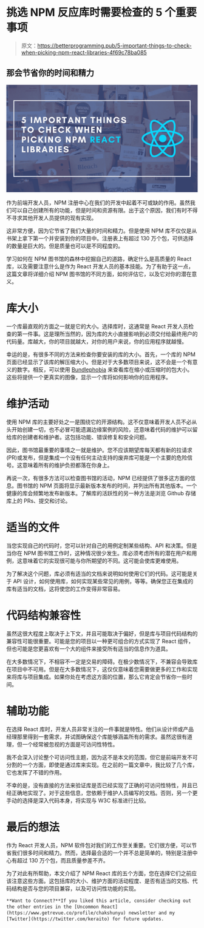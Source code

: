 # 挑选 NPM 反应库时需要检查的 5 个重要事项

> 原文：<https://betterprogramming.pub/5-important-things-to-check-when-picking-npm-react-libraries-4f69c78ba085>

## 那会节省你的时间和精力

![](img/c964c761e3d5ef93763799f7d3fc7385.png)

作为前端开发人员，NPM 注册中心在我们的开发中起着不可或缺的作用。虽然我们可以自己创建所有的功能，但是时间和资源有限。出于这个原因，我们有时不得不寻求其他开发人员提供的现有实现。

这非常方便，因为它节省了我们大量的时间和精力。但是使用 NPM 库不仅仅是从书架上拿下第一个并安装到你的项目中。注册表上有超过 130 万个包，可供选择的数量是巨大的。但是质量也可以是不同程度的。

学习如何在 NPM 图书馆的森林中挖掘自己的道路，确定什么是高质量的 React 库，以及需要注意什么是作为 React 开发人员的基本技能。为了有助于这一点，这篇文章将详细介绍 NPM 图书馆的不同方面，如何评估它，以及它对你的潜在意义。

# 库大小

一个库最直观的方面之一就是它的大小。选择库时，这通常是 React 开发人员检查的第一件事。这是理所当然的，因为库的大小直接影响到必须交付给最终用户的代码量。库越大，你的项目就越大，对你的用户来说，你的应用程序就越慢。

幸运的是，有很多不同的方法来检查你要安装的库的大小。首先，一个库的 NPM 页面已经显示了该库的解压缩大小。但是对于大多数项目来说，这不会是一个有意义的数字。相反，可以使用 [Bundlephobia](https://bundlephobia.com/) 来查看库在缩小或压缩时的包大小。这些将提供一个更真实的图像，显示一个库将如何影响你的应用程序。

# 维护活动

使用 NPM 库的主要好处之一是围绕它的开源结构。这不仅意味着开发人员不必从头开始创建一切，也不必冒可能遗漏边缘案例的风险，还意味着代码的维护可以留给库的创建者和维护者。这包括功能、错误修复和安全问题。

因此，图书馆最重要的事情之一就是维护。您不应该期望库每天都有新的拉请求(PR)或发布，但是集成一个没有任何主动支持的废弃库可能是一个主要的危险信号。这意味着所有的维护负担都落在你身上。

再说一次，有很多方法可以检查图书馆的活动，NPM 已经提供了很多这方面的信息。图书馆的 NPM 页面将显示最新版本发布的时间，并列出所有其他版本。一个健康的库会频繁地发布新版本。了解库的活跃性的另一种方法是浏览 Github 存储库上的 PRs、提交和讨论。

# 适当的文件

当您实现自己的代码时，您可以针对自己的用例定制某些结构、API 和决策。但是当你在 NPM 图书馆工作时，这种情况很少发生。库必须考虑所有的潜在用户和用例，这意味着它的实现很可能与你所期望的不同。这可能会使库更难使用。

为了解决这个问题，库必须有适当的文档来说明如何使用它们的代码。这可能是关于 API 设计，如何使用库，如何实现某些常见的用例，等等。确保您正在集成的库有适当的文档，这将使您的工作变得非常容易。

# 代码结构兼容性

虽然这很大程度上取决于上下文，并且可能取决于偏好，但是库与项目代码结构的兼容性可能很重要。可能是您的项目以一种更可组合的方式实现了 React 组件，但也可能是您更喜欢有一个大的组件来接受所有适当的信息作为道具。

在大多数情况下，不相容不一定是交易的障碍。在极少数情况下，不兼容会导致库在项目中不可用。但是在大多数情况下，这仅仅意味着您需要做更多的工作和实现来将库与项目集成。如果你处在考虑这方面的位置，那么它肯定会节省你一些时间。

# 辅助功能

在选择 React 库时，开发人员非常关注的一件事就是特性。他们从设计师或产品经理那里得到一套需求，并试图确保这个库能够涵盖所有的需求。虽然这很有道理，但一个经常被忽视的方面是可访问性特性。

我不会深入讨论整个可访问性主题，因为这不是本文的范围，但它是前端开发不可分割的一个方面，即使是通过库来实现。在之前的一篇文章中，我比较了几个库，它也发挥了不错的作用。

不幸的是，没有直接的方法来验证库是否已经实现了正确的可访问性特性，并且已经正确地实现了。对于这些信息，您依赖于维护人员编写的文档。否则，另一个更手动的选择是深入代码本身，将实现与 W3C 标准进行比较。

# 最后的想法

作为 React 开发人员，NPM 软件包对我们的工作至关重要。它们很方便，可以节省我们很多时间和精力。然而，选择最合适的一个并不总是简单的，特别是注册中心有超过 130 万个包，而且质量参差不齐。

为了对此有所帮助，本文介绍了 NPM React 库的五个方面，您在选择它们之前应该注意这些方面。这包括库的大小、维护方面的活动程度、是否有适当的文档、代码结构是否与您的项目兼容，以及可访问性功能的实现。

```
**Want to Connect?**If you liked this article, consider checking out the other entries in the [Uncommon React](https://www.getrevue.co/profile/chakshunyu) newsletter and my [Twitter](https://twitter.com/keraito) for future updates.
```